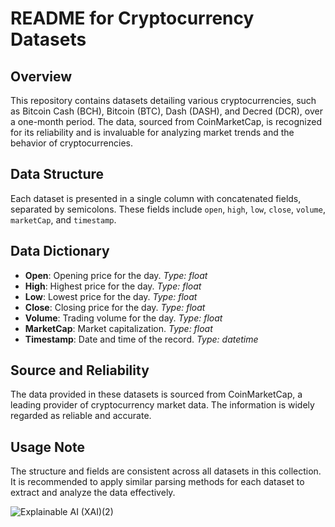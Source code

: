 # README for Cryptocurrency Datasets

## Overview
This repository contains datasets detailing various cryptocurrencies, such as Bitcoin Cash (BCH), Bitcoin (BTC), Dash (DASH), and Decred (DCR), over a one-month period. The data, sourced from CoinMarketCap, is recognized for its reliability and is invaluable for analyzing market trends and the behavior of cryptocurrencies.

## Data Structure
Each dataset is presented in a single column with concatenated fields, separated by semicolons. These fields include `open`, `high`, `low`, `close`, `volume`, `marketCap`, and `timestamp`.

## Data Dictionary

- **Open**: Opening price for the day. *Type: float*
- **High**: Highest price for the day. *Type: float*
- **Low**: Lowest price for the day. *Type: float*
- **Close**: Closing price for the day. *Type: float*
- **Volume**: Trading volume for the day. *Type: float*
- **MarketCap**: Market capitalization. *Type: float*
- **Timestamp**: Date and time of the record. *Type: datetime*

## Source and Reliability
The data provided in these datasets is sourced from CoinMarketCap, a leading provider of cryptocurrency market data. The information is widely regarded as reliable and accurate.

## Usage Note
The structure and fields are consistent across all datasets in this collection. It is recommended to apply similar parsing methods for each dataset to extract and analyze the data effectively.

![Explainable AI (XAI)(2)](https://github.com/Rising-Stars-by-Sunshine/Zakhar_Merinov_Zm76_Econ_211/assets/149359655/cf006d32-5e27-4f61-8254-f09b3170b8b4)

